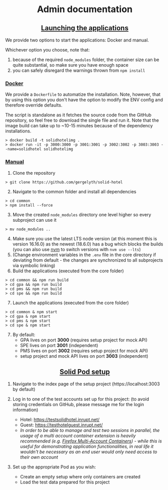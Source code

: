 <div align="center"> <h1>Admin documentation</h1> </div>

<div align="center"> <h2><ins>Launching the applications</h2></ins> </div>

We provide two options to start the applications: Docker and manual.

Whichever option you choose, note that:
1. because of the required `node_modules` folder, the container size can be quite substantial, so make sure you have enough space
2. you can safely disregard the warnings thrown from `npm install`

### <ins>Docker</ins>

We provide a `Dockerfile` to automatize the installation. Note, however, that by using this option you don't have the option to modify the ENV config and therefore override defaults. 

The script is standalone as it fetches the source code from the GitHub repository, so feel free to download the single file and run it. Note that the image build can take up to ~10-15 minutes because of the dependency installations.

```console
> docker build -t solidhotelimg .
> docker run -it -p 3000:3000 -p 3001:3001 -p 3002:3002 -p 3003:3003 --name=solidhotel solidhotelimg
```

### <ins>Manual</ins>

1. Clone the repository
```console
> git clone https://github.com/gergelyth/solid-hotel
```
2. Navigate to the common folder and install all dependencies
```console
> cd common
> npm install --force
```
3. Move the created `node_modules` directory one level higher so every subproject can use it
```console
> mv node_modules ..
```
4. Make sure you use the latest LTS node version (at this moment this is version 16.16.0) as the newest (18.6.0) has a bug which blocks the builds (you can also use [nvm](https://github.com/nvm-sh/nvm) to switch versions with `nvm use --lts`)
5. (Change environment variables in the `.env` file in the core directory if deviating from default - the changes are synchronized to all subprojects via symbolic linking)
6. Build the applications (executed from the core folder)
```console
> cd common && npm run build
> cd gpa && npm run build
> cd pms && npm run build
> cd spe && npm run build
```
7. Launch the applications (executed from the core folder) 
```console
> cd common & npm start
> cd gpa & npm start
> cd pms & npm start
> cd spe & npm start
```
7. By default:
    - GPA lives on port **3000** (requires setup project for mock API)
    - SPE lives on port **3001** (independent) 
    - PMS lives on port **3002** (requires setup project for mock API)
    - setup project and mock API lives on port **3003** (independent)

<div align="center"> <h2><ins>Solid Pod setup</h2></ins> </div>

1. Navigate to the index page of the setup project (https://localhost:3003 by default)
2. Log in to one of the test accounts set up for this project: (to avoid storing credentials on GitHub, please message me for the login information)
    - Hotel: https://testsolidhotel.inrupt.net/
    - Guest: https://testhotelguest.inrupt.net/
    - *In order to be able to manage and test two sessions in parallel, the usage of a multi account container extension is heavily recommended (e.g. [Firefox Multi-Account Containers](https://addons.mozilla.org/en-US/firefox/addon/multi-account-containers/)) - while this is useful for demonstrating application functionalities, in real life it wouldn't be necessary as an end user would only need access to their own account*

3. Set up the appropriate Pod as you wish:
    - Create an empty setup where only containers are created
    - Load the test data prepared for this project